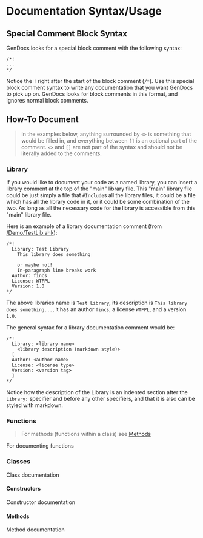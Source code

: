 Documentation Syntax/Usage
==========================

Special Comment Block Syntax
----------------------------

GenDocs looks for a special block comment with the following syntax:

```
/*!
...
*/
```

Notice the `!` right after the start of the block comment (`/*`). Use this special block comment syntax to write any documentation that you want GenDocs to pick up on. GenDocs looks for block comments in this format, and ignores normal block comments. 

How-To Document
---------------

> In the examples below, anything surrounded by `<>` is something that would be filled in, and everything between `[]` is an optional part of the comment. `<>` and `[]` are not part of the syntax and should not be literally added to the comments.

### Library

If you would like to document your code as a named library, you can insert a library comment at the top of the "main" library file. This "main" library file could be just simply a file that `#Include`s all the library files, it could be a file which has all the library code in it, or it could be some combination of the two. As long as all the necessary code for the library is accessible from this "main" library file.

Here is an example of a library documentation comment (from [/Demo/TestLib.ahk](/Demo/TestLib.ahk)):

```
/*!
  Library: Test Library
    This library does something

    or maybe not!
    In-paragraph line breaks work
  Author: fincs
  License: WTFPL
  Version: 1.0
*/
```

The above libraries name is `Test Library`, its description is `This library does something...`, it has an author `fincs`, a license `WTFPL`, and a version `1.0`.

The general syntax for a library documentation comment would be:

```
/*!
  Library: <library name>
    <library description (markdown style)>
  [
  Author: <author name>
  License: <license type>
  Version: <version tag>
  ]
*/
```

 Notice how the description of the Library is an indented section after the `Library:` specifier and before any other specifiers, and that it is also can be styled with markdown. 

### Functions

> For methods (functions within a class) see [Methods](#Methods)

For documenting functions 


### Classes

Class documentation

#### Constructors

Constructor documentation

#### Methods

Method documentation


